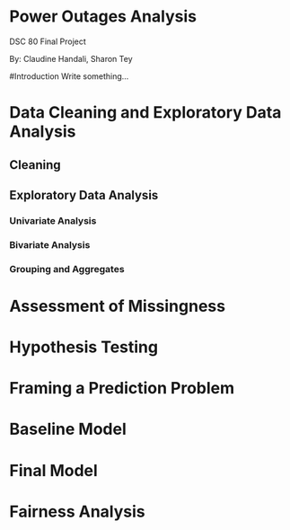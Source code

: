 # Power Outages Analysis
DSC 80 Final Project

By: Claudine Handali, Sharon Tey

#Introduction
Write something...

# Data Cleaning and Exploratory Data Analysis
## Cleaning
## Exploratory Data Analysis
### Univariate Analysis
### Bivariate Analysis
### Grouping and Aggregates

# Assessment of Missingness

# Hypothesis Testing

# Framing a Prediction Problem
# Baseline Model
# Final Model

# Fairness Analysis
